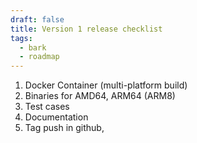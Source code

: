 ```yaml
---
draft: false
title: Version 1 release checklist
tags:
  - bark
  - roadmap
---
```

1. Docker Container (multi-platform build)
2. Binaries for AMD64, ARM64 (ARM8)
3. Test cases
4. Documentation 
5. Tag push in github, 